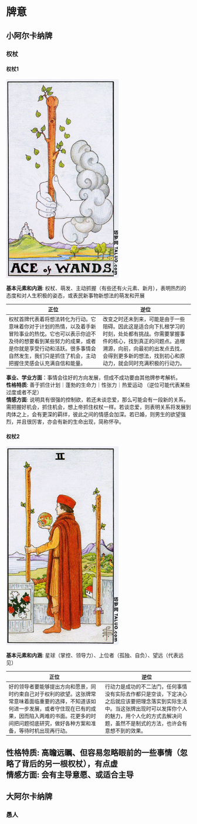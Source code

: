 # 牌意
## 小阿尔卡纳牌
### 权杖
#### 权杖1
![权杖1](../picture/qz1z.jpg ':size=20%')

**基本元素和内涵**:
权杖、萌发、主动抓握（有些还有火元素、新月），表明热烈的态度和对人生积极的姿态，或表民新事物新想法的萌发和开展

| **正位** | **逆位** |
|---|---|
|权杖首牌代表着将想法转化为行动。它意味着你对于计划的热情，以及着手新冒险事业的热忱。它也可以表示你迫不及待的想要看到某些努力的成果，或者是你就是享受行动和活跃。很多事情会自然发生，我们只是抓住了机会，主动把握住灵感会认充满自信和能量。| 改变之时还未到来，可能是由于一些阻碍。因此这是适合向下扎根学习的时刻，处处都有挑战。你需要掌握事件的核心，找到真正的问题点。追根溯源，向前，向最初的出发点去找，会得到更多新的想法，找到初心和原动力，就会同时充满积极的行动力。|

**事业、学业方面**：事情会往好的方向发展，但成不成功要由其他牌参考解析。  
**性格特质**:
善于抓住计划｜蓬勃的生命力｜性张力｜热爱运动   （逆位可能代表某些过度或者不足）  
**情感方面**:
说明具有很强的控制欲，若还未谈恋爱，那么可能会有一段新的关系，需把握好机会，抓住机会，想上帝抓住权杖一样。若谈恋爱，则表明关系将发展到肉体之上，会有更深的羁绊，彼此之间的情感会加深。若已婚，则男生的欲望强烈，并且很厉害，亦会有新的生命出现，简称怀孕。


#### 权杖2
![权杖2](../picture/qz2z.jpg)

**基本元素和内涵**:
星球（掌控、领导力）、上位者（孤独、自负）、望远（代表远见）

| **正位** | **逆位** |
|---|---|
|好的领导者要能够提出方向和愿景，同时约束自己对于权利的欲望。这张牌常常意味着面临重要的选择，不知道该如何进一步发展，或者守住现在已有的成果，因而陷入两难的书面。花更多的时间把问题彻底研究，做好各种方案和准备，等待时机出现再行动。|行动力是成功的不二法门，任何事情没有实际去作都只是空谈，下定决心之后就应该要把理念落实到实际生活中。当这张牌出现时可以发挥你个人的魅力，用个人化的方式去解决问题，虽然不是制式的方法，也许会有意想不到的效果。|

**性格特质**: 高瞻远瞩、但容易忽略眼前的一些事情（忽略了背后的另一根权杖），有点虚  
**情感方面**: 会有主导意愿、或适合主导
---

## 大阿尔卡纳牌
### 愚人
